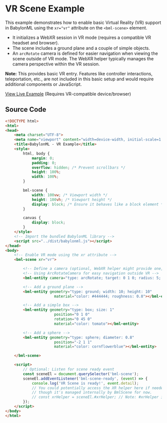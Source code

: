 # VR Scene Example

This example demonstrates how to enable basic Virtual Reality (VR) support in BabylonML using the `xr="vr"` attribute on the `<bml-scene>` element.

*   It initializes a WebXR session in VR mode (requires a compatible VR headset and browser).
*   The scene includes a ground plane and a couple of simple objects.
*   An `arcRotate` camera is defined for easier navigation when viewing the scene outside of VR mode. The WebXR helper typically manages the camera perspective within the VR session.

**Note:** This provides basic VR entry. Features like controller interactions, teleportation, etc., are not included in this basic setup and would require additional components or JavaScript.

[View Live Example](../../examples/vr_scene.html) (Requires VR-compatible device/browser)

## Source Code
```html
<!DOCTYPE html>
<html>
<head>
    <meta charset="UTF-8">
    <meta name="viewport" content="width=device-width, initial-scale=1.0">
    <title>BabylonML - VR Example</title>
    <style>
        html, body {
            margin: 0;
            padding: 0;
            overflow: hidden; /* Prevent scrollbars */
            height: 100%;
            width: 100%;
        }

        bml-scene {
            width: 100vw; /* Viewport width */
            height: 100vh; /* Viewport height */
            display: block; /* Ensure it behaves like a block element */
        }

        canvas {
            display: block;
        }
    </style>
    <!-- Import the bundled BabylonML library -->
    <script src="../dist/babylonml.js"></script>
</head>
<body>
    <!-- Enable VR mode using the xr attribute -->
    <bml-scene xr="vr">

        <!-- Define a camera (optional, WebXR helper might provide one, but good practice) -->
        <!-- Using ArcRotateCamera for easy navigation outside VR -->
        <bml-entity camera="type: arcRotate; target: 0 1 0; radius: 5; alpha: -1.57; beta: 1.2"></bml-entity>

        <!-- Add a ground plane -->
        <bml-entity geometry="type: ground; width: 10; height: 10"
                      material="color: #444444; roughness: 0.8"></bml-entity>

        <!-- Add a simple box -->
        <bml-entity geometry="type: box; size: 1"
                      position="0 1 0"
                      rotation="0 45 0"
                      material="color: tomato"></bml-entity>

        <!-- Add a sphere -->
        <bml-entity geometry="type: sphere; diameter: 0.8"
                      position="-2 1 1"
                      material="color: cornflowerblue"></bml-entity>

    </bml-scene>

    <script>
        // Optional: Listen for scene ready event
        const sceneEl = document.querySelector('bml-scene');
        sceneEl.addEventListener('bml-scene-ready', (event) => {
            console.log('VR Scene is ready!', event.detail);
            // You could potentially access the XR helper here if needed,
            // though it's managed internally by BmlScene for now.
            // const xrHelper = sceneEl.#xrHelper; // Note: #xrHelper is private
        });
    </script>
</body>
</html>
```
